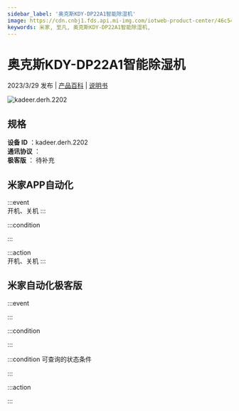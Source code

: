 ```yaml
---
sidebar_label: '奥克斯KDY-DP22A1智能除湿机'
image: https://cdn.cnbj1.fds.api.mi-img.com/iotweb-product-center/46c54cf9478e1e10ab7fb17b3eb3a8f6_1673416995805.png?GalaxyAccessKeyId=AKVGLQWBOVIRQ3XLEW&Expires=9223372036854775807&Signature=ZE6N1kQhGxWqhGq8d8yGNKelguw=
keywords: 米家, 至凡, 奥克斯KDY-DP22A1智能除湿机, 
---
```

# 奥克斯KDY-DP22A1智能除湿机

2023/3/29 发布 | [产品百科](https://home.mi.com/webapp/content/baike/product/index.html?model=kadeer.derh.2202/) | [说明书](https://home.mi.com/views/introduction.html?model=kadeer.derh.2202&region=cn)

![kadeer.derh.2202](https://cdn.cnbj1.fds.api.mi-img.com/iotweb-product-center/46c54cf9478e1e10ab7fb17b3eb3a8f6_1673416995805.png?GalaxyAccessKeyId=AKVGLQWBOVIRQ3XLEW&Expires=9223372036854775807&Signature=ZE6N1kQhGxWqhGq8d8yGNKelguw=)

## 规格  
> 
**设备 ID** ：kadeer.derh.2202  
**通讯协议** ：  
**极客版**  ： 待补充 


## 米家APP自动化  

:::event  
开机、关机
:::

:::condition  

:::

:::action   
开机、关机
:::

## 米家自动化极客版  

:::event  

:::

:::condition  

:::

:::condition 可查询的状态条件  

:::

:::action  

:::

        
